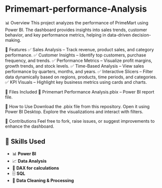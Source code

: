 # Primemart-performance-Analysis
📊 Overview
This project analyzes the performance of PrimeMart using Power BI. The dashboard provides insights into sales trends, customer behavior, and key performance metrics, helping in data-driven decision-making.

🔹 Features
✅ Sales Analysis – Track revenue, product sales, and category performance.
✅ Customer Insights – Identify top customers, purchase frequency, and trends.
✅ Performance Metrics – Visualize profit margins, growth trends, and stock levels.
✅ Time-Based Analysis – View sales performance by quarters, months, and years.
✅ Interactive Slicers – Filter data dynamically based on regions, products, time periods, and categories.
✅ KPI Visuals – Highlight key business metrics using cards and charts.

📁 Files Included
📂 Primemart Performance Analysis.pbix – Power BI report file.

🚀 How to Use
Download the .pbix file from this repository.
Open it using Power BI Desktop.
Explore the visualizations and interact with filters.

🤝 Contributions
Feel free to fork, raise issues, or suggest improvements to enhance the dashboard.

## 🚀 Skills Used
- 📊 **Power BI**  
- 📈 **Data Analysis**  
- 🔢 **DAX for calculations**  
- 🗄️ **SQL**  
- 📂 **Data Cleaning & Processing**  

